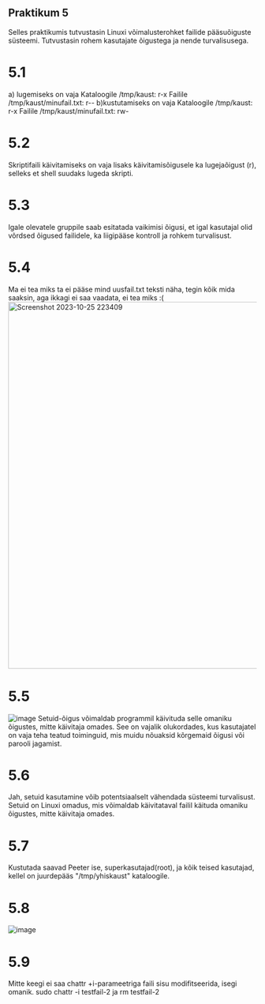 ## Praktikum 5
Selles praktikumis tutvustasin Linuxi võimalusterohket failide pääsuõiguste süsteemi. Tutvustasin rohem kasutajate õigustega ja nende turvalisusega.
# 5.1
a) lugemiseks on vaja 
Kataloogile /tmp/kaust: r-x 
Failile /tmp/kaust/minufail.txt: r--
b)kustutamiseks on vaja
Kataloogile /tmp/kaust: r-x 
Failile /tmp/kaust/minufail.txt: rw- 
# 5.2
Skriptifaili käivitamiseks on vaja lisaks käivitamisõigusele ka lugejaõigust (r), selleks et shell suudaks lugeda skripti.
# 5.3 
Igale olevatele gruppile saab esitatada vaikimisi õigusi, et igal kasutajal olid võrdsed õigused failidele, ka liigipääse kontroll ja rohkem turvalisust.
# 5.4
Ma ei tea miks ta ei pääse mind uusfail.txt teksti näha, tegin kõik mida saaksin, aga ikkagi ei saa vaadata, ei tea miks :(
<img width="743" alt="Screenshot 2023-10-25 223409" src="https://github.com/angelinazhuma/Praktikum/assets/145142791/d7978ad2-9cc9-46c2-ba00-7f7ce6eeeee4">
# 5.5
![image](https://github.com/angelinazhuma/Praktikum/assets/145142791/1cde7db8-9815-46a9-988c-f58f617bca46)
Setuid-õigus võimaldab programmil käivituda selle omaniku õigustes, mitte käivitaja omades. 
See on vajalik olukordades, kus kasutajatel on vaja teha teatud toiminguid, mis muidu nõuaksid kõrgemaid õigusi või parooli jagamist.
# 5.6
Jah, setuid kasutamine võib potentsiaalselt vähendada süsteemi turvalisust. 
Setuid on Linuxi omadus, mis võimaldab käivitataval failil käituda omaniku õigustes, mitte käivitaja omades.
# 5.7
Kustutada saavad Peeter ise, superkasutajad(root), ja kõik teised kasutajad, kellel on juurdepääs "/tmp/yhiskaust" kataloogile.
# 5.8
![image](https://github.com/angelinazhuma/Praktikum/assets/145142791/a30c6529-7d30-4ad4-ac6e-7fc0e0ae4b7a)
# 5.9
Mitte keegi ei saa chattr +i-parameetriga faili sisu modifitseerida, isegi omanik. sudo chattr -i testfail-2 ja rm testfail-2
